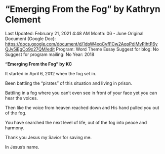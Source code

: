 # “Emerging From the Fog” by Kathryn Clement

Last Updated: February 21, 2021 4:48 AM
Month: 06 - June
Original Document (Google Doc): https://docs.google.com/document/d/1dpW4xqCvfFCw2AopPdjMvPlhtP6yQJv5iEgCo9o27QM/edit
Program: Word Theme Essay
Suggest for blog: No
Suggest for program mailing: No
Year: 2018

**“Emerging From the Fog” by KC**

It started in April 6, 2012 when the fog set in.

Been battling the “pirates” of this situation and living in prison.

Battling in a fog where you can’t even see in front of your face yet you can hear the voices.

Then like the voice from heaven reached down and His hand pulled you out of the fog.

You have searched the next level of life, out of the fog into peace and harmony.

Thank you Jesus my Savior for saving me.

In Jesus’s name.